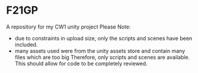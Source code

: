 # F21GP
A repository for my CW1 unity project
Please Note:
- due to constraints in upload size, only the scripts and scenes have been included. 
- many assets used were from the unity assets store and contain many files which are too big
Therefore, only scripts and scenes are available. This should allow for code to be completely reviewed.
